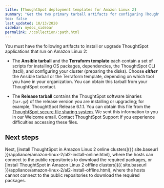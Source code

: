 ```yaml
---
title: [ThoughtSpot deployment templates for Amazon Linux 2]
summary: "Get the two primary tarball artifacts for configuring ThoughtSpot using Amazon Linux 2."
toc: false
last_updated: 10/13/2020
sidebar: mydoc_sidebar
permalink: /:collection/:path.html
---
```

You must have the following artifacts to install or upgrade ThoughtSpot applications that run on Amazon Linux 2:

- The **Ansible tarball** and the **Terraform template** each contain a set of scripts for installing OS packages, dependencies, the ThoughtSpot CLI (tscli), and configuring your cluster (preparing the disks). Choose ***either*** the Ansible tarball or the Terraform template, depending on which tool you have in your organization. You can obtain this tarball from your ThoughtSpot contact.

- The __Release tarball__ contains the ThoughtSpot software binaries (`tar.gz`) of the release version you are installing or upgrading; for example, ThoughtSpot Release 6.1.1. You can obtain this file from the <a href="https://thoughtspot.egnyte.com/" target="_blank">ThoughtSpot secure file sharing system</a>. We sent this information to you in our Welcome email. Contact ThoughtSpot Support if you experience difficulties accessing these files.

## Next steps
Next, [install ThoughtSpot in Amazon Linux 2 online clusters]({{ site.baseurl }}/appliance/amazon-linux-2/al2-install-online.html), where the hosts can connect to the public repositories to download the required packages, or [install ThoughtSpot in Amazon Linux 2 offline clusters]({{ site.baseurl }}/appliance/amazon-linux-2/al2-install-offline.html), where the hosts cannot connect to the public repositories to download the required packages.
